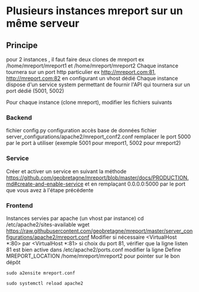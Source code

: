 # Plusieurs instances mreport sur un même serveur

## Principe
pour 2 instances , il faut faire deux clones de mreport
ex /home/mreport/mreport1 et /home/mreport/mreport2
Chaque instance tournera sur un port http particulier ex http://mreport.com:81, http://mreport.com:82 en configurant un vhost dédié
Chaque instance dispose d'un service system permettant de fournir l'API qui tournera sur un port dédié (5001, 5002)


Pour chaque instance (clone mreport), modifier les fichiers suivants

### Backend
fichier config.py configuration accès base de données
fichier server_configurations/apache2/mreport_conf2.conf
remplacer le port 5000 par le port à utiliser (exemple 5001 pour mreport1, 5002 pour mreport2)


### Service
Créer et activer un service en suivant la méthode https://github.com/geobretagne/mreport/blob/master/docs/PRODUCTION.md#create-and-enable-service
et en remplaçant 0.0.0.0:5000 par le port que vous avez à l'étape précédente

### Frontend
Instances servies par apache (un vhost par instance)
cd /etc/apache2/sites-available
wget  https://raw.githubusercontent.com/geobretagne/mreport/master/server_configurations/apache2/mreport.conf
Modifier si nécessaire <VirtualHost *:80>  par <VirtualHost *:81> si choix du port 81, vérifier que la ligne listen 81 est bien active dans
/etc/apache2/ports.conf 
modifier la ligne Define MREPORT_LOCATION /home/mreport/mreport2 pour pointer sur le bon dépôt

``sudo a2ensite mreport.conf``

``sudo systemctl reload apache2``


